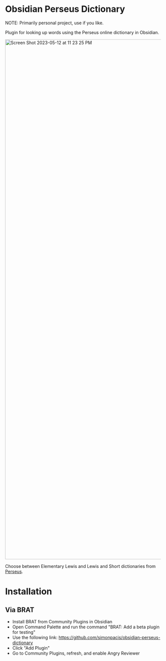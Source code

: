 # Obsidian Perseus Dictionary

NOTE: Primarily personal project, use if you like.
  
Plugin for looking up words using the Perseus online dictionary in Obsidian.

<img width="1680" alt="Screen Shot 2023-05-12 at 11 23 25 PM" src="https://github.com/simonpacis/obsidian-perseus-dictionary/assets/7118482/a79b1c6d-18f9-4ec0-8acb-b2998725b7d9">
  
Choose between Elementary Lewis and Lewis and Short dictionaries from [Perseus](http://www.perseus.tufts.edu/hopper/).

# Installation

## Via BRAT

- Install BRAT from Community Plugins in Obsidian
- Open Command Palette and run the command "BRAT: Add a beta plugin for testing"
- Use the following link: https://github.com/simonpacis/obsidian-perseus-dictionary 
- Click "Add Plugin"
- Go to Community Plugins, refresh, and enable Angry Reviewer

